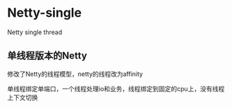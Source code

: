 # Netty-single
Netty single thread
## 单线程版本的Netty 
修改了Netty的线程模型，netty的线程改为affinity

单线程绑定单端口，一个线程处理io和业务，线程绑定到固定的cpu上，没有线程上下文切换


